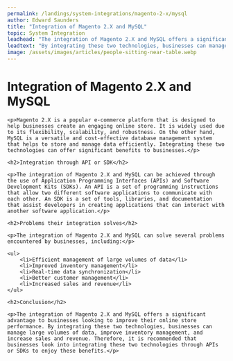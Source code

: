 ```yaml
---
permalink: /landings/system-integrations/magento-2-x/mysql
author: Edward Saunders
title: "Integration of Magento 2.X and MySQL"
topic: System Integration
leadhead: "The integration of Magento 2.X and MySQL offers a significant advantage to businesses looking to improve their online store performance"
leadtext: "By integrating these two technologies, businesses can manage large volumes of data, improve inventory management, and increase sales and revenue. Therefore, it is recommended that businesses look into integrating these two technologies through APIs or SDKs to enjoy these benefits."
image: /assets/images/articles/people-sitting-near-table.webp
---
```

<div class="arttext">
	<h1>Integration of Magento 2.X and MySQL</h1>

	<p>Magento 2.X is a popular e-commerce platform that is designed to help businesses create an engaging online store. It is widely used due to its flexibility, scalability, and robustness. On the other hand, MySQL is a versatile and cost-effective database management system that helps to store and manage data efficiently. Integrating these two technologies can offer significant benefits to businesses.</p>

	<h2>Integration through API or SDK</h2>

	<p>The integration of Magento 2.X and MySQL can be achieved through the use of Application Programming Interfaces (APIs) and Software Development Kits (SDKs). An API is a set of programming instructions that allow two different software applications to communicate with each other. An SDK is a set of tools, libraries, and documentation that assist developers in creating applications that can interact with another software application.</p>

	<h2>Problems their integration solves</h2>

	<p>The integration of Magento 2.X and MySQL can solve several problems encountered by businesses, including:</p>

	<ul>
		<li>Efficient management of large volumes of data</li>
		<li>Improved inventory management</li>
		<li>Real-time data synchronization</li>
		<li>Better customer management</li>
		<li>Increased sales and revenue</li>
	</ul>

	<h2>Conclusion</h2>

	<p>The integration of Magento 2.X and MySQL offers a significant advantage to businesses looking to improve their online store performance. By integrating these two technologies, businesses can manage large volumes of data, improve inventory management, and increase sales and revenue. Therefore, it is recommended that businesses look into integrating these two technologies through APIs or SDKs to enjoy these benefits.</p>

</div>